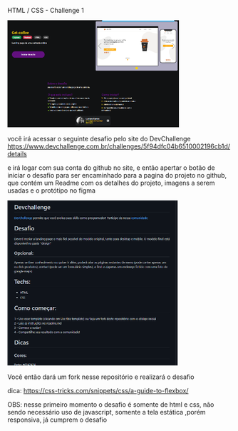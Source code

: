 HTML / CSS  - Challenge 1

<img src="../assets/desafio1-img1.png" />

você irá acessar o seguinte desafio pelo site do DevChallenge 
https://www.devchallenge.com.br/challenges/5f94dfc04b6510002196cb1d/details

e irá logar com sua conta do github no site, e então apertar o botão de iniciar o desafio para ser encaminhado para a pagina do projeto no github, que contém um Readme com os detalhes do projeto, imagens a serem usadas e o protótipo no figma

<img src="../assets/desafio1-img2.PNG" />

Você então dará um fork nesse repositório e realizará o desafio

dica: https://css-tricks.com/snippets/css/a-guide-to-flexbox/

OBS: nesse primeiro momento o desafio é somente de html e css, não sendo necessário uso de javascript, somente a tela estática ,porém responsiva, já cumprem o desafio
